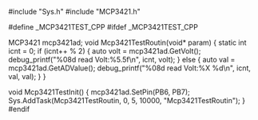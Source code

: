 #include "Sys.h"
#include "MCP3421.h"

#define _MCP3421TEST_CPP
#ifdef _MCP3421TEST_CPP

MCP3421 mcp3421ad;
void Mcp3421TestRoutin(void* param)
{
	static int icnt = 0;
	if (icnt++ % 2)
	{
		auto volt = mcp3421ad.GetVolt();
		debug_printf("%08d read Volt:%5.5f\n", icnt, volt);
	}
	else
	{
		auto val = mcp3421ad.GetADValue();
		debug_printf("%08d read Volt:%X %d\n", icnt, val, val);
	}
}

void Mcp3421TestInit()
{
	mcp3421ad.SetPin(PB6, PB7);
	Sys.AddTask(Mcp3421TestRoutin, 0, 5, 10000, "Mcp3421TestRoutin");
}
#endif

